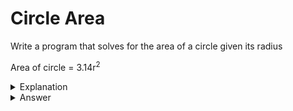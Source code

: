 # Circle Area
Write a program that solves for the area of a circle given its radius

Area of circle = 3.14r<sup>2</sup>

<details>
<summary>Explanation</summary>
<br>
</details>


<details>
<summary>Answer</summary>
<br>

``` c
#include<stdio.h>
int main(){
	float radius;
	radius =1;
	printf("%f",3.14*radius *radius);
	return 0;
}
```

</details>
